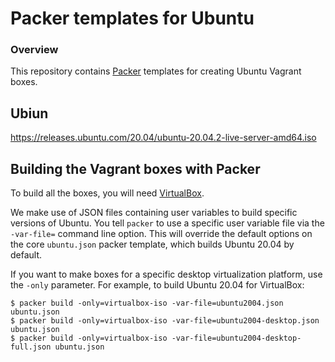 # Packer templates for Ubuntu

### Overview

This repository contains [Packer](https://packer.io/) templates for creating Ubuntu Vagrant boxes.

## Ubiun
https://releases.ubuntu.com/20.04/ubuntu-20.04.2-live-server-amd64.iso

## Building the Vagrant boxes with Packer

To build all the boxes, you will need [VirtualBox](https://www.virtualbox.org/wiki/Downloads).

We make use of JSON files containing user variables to build specific versions of Ubuntu.
You tell `packer` to use a specific user variable file via the `-var-file=` command line
option.  This will override the default options on the core `ubuntu.json` packer template,
which builds Ubuntu 20.04 by default.

If you want to make boxes for a specific desktop virtualization platform, use the `-only`
parameter.  For example, to build Ubuntu 20.04 for VirtualBox:

    $ packer build -only=virtualbox-iso -var-file=ubuntu2004.json ubuntu.json
    $ packer build -only=virtualbox-iso -var-file=ubuntu2004-desktop.json ubuntu.json
    $ packer build -only=virtualbox-iso -var-file=ubuntu2004-desktop-full.json ubuntu.json
